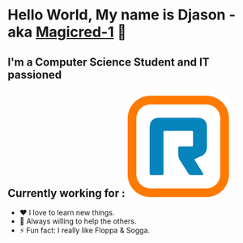 [linkedin]: https://linkedin.com/in/djason-gadiou
# Hello World, My name is Djason - aka [Magicred-1][linkedin] 👋 

## I'm a Computer Science Student and IT passioned

## Currently working for : <img src="https://raw.githubusercontent.com/Magicred-1/Magicred-1/main/asset/img/ringcentral_logo.png" width="200" height="200" />

- ❤️ I love to learn new things.
- 👯 Always willing to help the others.
- ⚡ Fun fact: I really like Floppa & Sogga.